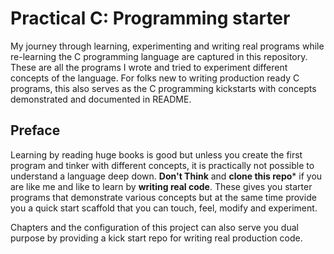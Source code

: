 # Practical C: Programming starter

My journey through learning, experimenting and writing real programs while re-learning the C programming language are captured in this repository. These are all the programs I wrote and tried to experiment different concepts of the language. For folks new to writing production ready C programs, this also serves as the C programming kickstarts with concepts demonstrated and documented in README.

## Preface
Learning by reading huge books is good but unless you create the first program and tinker with different concepts, it is practically not possible to understand a language deep down. **Don't Think** and **clone this repo*** if you are like me and like to learn by **writing real code**. These gives you starter programs that demonstrate various concepts but at the same time provide you a quick start scaffold that you can touch, feel, modify and experiment.

Chapters and the configuration of this project can also serve you dual purpose by providing a kick start repo for writing real production code.


